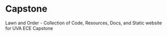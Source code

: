 # Capstone
Lawn and Order - Collection of Code, Resources, Docs, and Static website for UVA ECE Capstone
